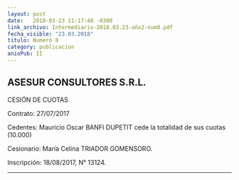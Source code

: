 ```yaml
---
layout: post
date:   2018-03-23 11:17:48 -0300
link_archivo: Intermediario-2018.03.23-año2-num8.pdf
fecha_visible: "23.03.2018"
titulo: Numero 8
category: publicacion
anioPub: II
---
```


## ASESUR CONSULTORES S.R.L.
CESIÓN DE CUOTAS

Contrato: 27/07/2017

Cedentes: Mauricio Oscar BANFI DUPETIT cede la totalidad de sus cuotas (10.000)

Cesionario: María Celina TRIADOR GOMENSORO.

Inscripción: 18/08/2017, N° 13124.

---
